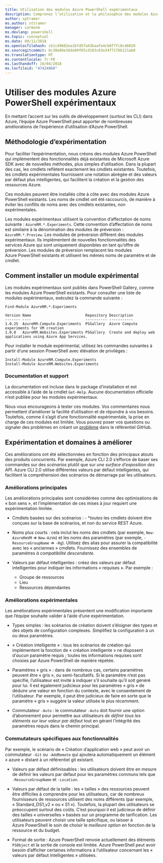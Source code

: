 ```yaml
---
title: Utilisation des modules Azure PowerShell expérimentaux
description: Comprenez l’utilisation et la philosophie des modules Azure PowerShell expérimentaux.
author: sptramer
ms.author: sttramer
manager: carmonm
ms.devlang: powershell
ms.topic: conceptual
ms.date: 09/11/2018
ms.openlocfilehash: cb1c49682ea1bfd5fa43baafe4cb0f7fc0c46020
ms.sourcegitcommit: 6c38e86e16da99f65cd183c63e34f7176b121ab8
ms.translationtype: HT
ms.contentlocale: fr-FR
ms.lasthandoff: 10/04/2018
ms.locfileid: "47424868"
---
```

# <a name="use-experimental-azure-powershell-modules"></a>Utiliser des modules Azure PowerShell expérimentaux

En mettant l’accent sur les outils de développement (surtout les CLI) dans Azure, l’équipe Azure PowerShell peut apporter de nombreuses améliorations de l’expérience d’utilisation d’Azure PowerShell.

## <a name="experimentation-methodology"></a>Méthodologie d’expérimentation

Pour faciliter l’expérimentation, nous créons des modules Azure PowerShell qui implémentent des fonctionnalités déjà existantes de Microsoft Azure SDK avec de nouvelles méthodes, plus simples d’utilisation. Dans la plupart des cas, les cmdlets reflètent exactement les cmdlets existantes. Toutefois, les cmdlets expérimentales fournissent une notation abrégée et des valeurs par défaut plus intelligentes, qui facilitent la création et la gestion des ressources Azure.

Ces modules peuvent être installés côte à côte avec des modules Azure PowerShell existants. Les noms de cmdlet ont été raccourcis, de manière à éviter les conflits de noms avec des cmdlets existantes, non expérimentales.

Les modules expérimentaux utilisent la convention d’affectation de noms suivante : `AzureRM.*.Experiments`. Cette convention d’affectation de noms est similaire à la dénomination des modules de préversion : `AzureRM.*.Preview`. Les modules de préversion diffèrent des modules expérimentaux. Ils implémentent de nouvelles fonctionnalités des services Azure qui sont uniquement disponibles en tant qu’offre de préversion. Les modules de préversion remplacent les modules Azure PowerShell existants et utilisent les mêmes noms de paramètre et de cmdlet.

## <a name="how-to-install-an-experimental-module"></a>Comment installer un module expérimental

Les modules expérimentaux sont publiés dans PowerShell Gallery, comme les modules Azure PowerShell existants. Pour consulter une liste de modules expérimentaux, exécutez la commande suivante :

```azurepowershell-interactive
Find-Module AzureRM.*.Experiments
```

```output
Version Name                         Repository Description
------- ----                         ---------- -----------
1.0.25  AzureRM.Compute.Experiments  PSGallery  Azure Compute experiments for VM creation
1.0.0   AzureRM.Websites.Experiments PSGallery  Create and deploy web applications using Azure App Services.
```

Pour installer le module expérimental, utilisez les commandes suivantes à partir d’une session PowerShell avec élévation de privilèges :

```azurepowershell-interactive
Install-Module AzureRM.Compute.Experiments
Install-Module AzureRM.Websites.Experiments
```

### <a name="documentation-and-support"></a>Documentation et support

La documentation est incluse dans le package d’installation et est accessible à l’aide de la cmdlet `Get-Help`. Aucune documentation officielle n’est publiée pour les modules expérimentaux.

Nous vous encourageons à tester ces modules. Vos commentaires nous permettent d’améliorer la facilité d’utilisation et de répondre à vos besoins. Toutefois, comme il s’agit d’une fonctionnalité expérimentale, la prise en charge de ces modules est limitée. Vous pouvez poser vos questions ou signaler des problèmes en créant un [problème](https://github.com/Azure/azure-powershell/issues) dans le référentiel GitHub.

## <a name="experiments-and-areas-of-improvement"></a>Expérimentation et domaines à améliorer

Ces améliorations ont été sélectionnées en fonction des principaux atouts des produits concurrents. Par exemple, Azure CLI 2.0 s’efforce de baser ses commandes sur des _scénarios_ plutôt que sur _une surface d’exposition des API_.
Azure CLI 2.0 utilise différentes valeurs par défaut intelligentes, qui facilitent la compréhension des scénarios de démarrage par les utilisateurs.

### <a name="core-improvements"></a>Améliorations principales

Les améliorations principales sont considérées comme des optimisations de « bon sens », et l’implémentation de ces mises à jour requiert une expérimentation limitée.

- Cmdlets basées sur des scénarios : - **toutes* les cmdlets doivent être conçues sur la base de scénarios, et non du service REST Azure.

- Noms plus courts : cela inclut les noms des cmdlets (par exemple, `New-AzureRmVM` => `New-AzVm`) et les noms des paramètres (par exemple, `-ResourceGroupName` => `-Rg`). Utilisez des alias pour assurer la compatibilité avec les « anciennes » cmdlets. Fournissez des ensembles de paramètres _à compatibilité descendante_.

- Valeurs par défaut intelligentes : créez des valeurs par défaut intelligentes pour indiquer les informations « requises ». Par exemple : 
  - Groupe de ressources
  - Lieu
  - Ressources dépendantes

### <a name="experimental-improvements"></a>Améliorations expérimentales

Les améliorations expérimentales présentent une modification importante que l’équipe souhaite valider à l’aide d’une expérimentation.

- Types simples : les scénarios de création doivent s’éloigner des types et des objets de configuration complexes. Simplifiez la configuration à un ou deux paramètres.

- « Création intelligente » : tous les scénarios de création qui implémentent la fonction de « création intelligente » ne disposent d’_aucun_ paramètre requis ; toutes les informations requises sont choisies par Azure PowerShell de manière répétée.

- Paramètres « gris » : dans de nombreux cas, certains paramètres peuvent être « gris », ou semi-facultatifs. Si le paramètre n’est pas spécifié, l’utilisateur est invité à indiquer s’il souhaite qu’il soit généré pour lui. Il est également judicieux pour les paramètres « gris » de déduire une valeur en fonction du contexte, avec le consentement de l’utilisateur.
  Par exemple, il peut être judicieux de faire en sorte que le paramètre « gris » suggère la valeur utilisée le plus récemment.

- Commutateur `-Auto` : le commutateur `-Auto` doit fournir une option d’abonnement pour permettre aux utilisateurs _de définir tous les éléments sur leur valeur par défaut_ tout en gérant l’intégrité des paramètres requis dans le chemin principal.

### <a name="feature-specific-switches"></a>Commutateurs spécifiques aux fonctionnalités

Par exemple, le scénario de « Création d’application web » peut avoir un commutateur `-Git` ou `-AddRemote` qui ajoutera automatiquement un élément « azure » distant à un référentiel git existant.

- Valeurs par défaut définissables : les utilisateurs doivent être en mesure de définir les valeurs par défaut pour les paramètres communs tels que `-ResourceGroupName` et `-Location`.

- Valeurs par défaut de la taille : les « tailles » des ressources peuvent être difficiles à comprendre pour les utilisateurs, car de nombreux fournisseurs de ressources utilisent des noms différents (par exemple, « Standard\_DS1\_v2 » ou « S1 »). Toutefois, la plupart des utilisateurs se préoccupent surtout des coûts. C’est pourquoi il est judicieux de définir des tailles « universelles » basées sur un programme de tarification. Les utilisateurs peuvent choisir une taille spécifique, ou laisser à Azure PowerShell le soin de choisir le _meilleure option_ en fonction de la ressource et du budget.

- Format de sortie : Azure PowerShell renvoie actuellement des éléments `PSObject` et la sortie de console est limitée. Azure PowerShell peut avoir besoin d’afficher certaines informations à l’utilisateur concernant les « valeurs par défaut intelligentes » utilisées.
